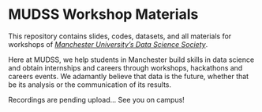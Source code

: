 # MUDSS Workshop Materials

This repository contains slides, codes, datasets, and all materials for workshops of [*Manchester University’s Data Science Society*](https://www.mudss.co.uk/).

Here at MUDSS, we help students in Manchester build skills in data science and obtain internships and careers through workshops, hackathons and careers events. We adamantly believe that data is the future, whether that be its analysis or the communication of its results.

Recordings are pending upload... See you on campus!
